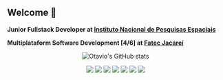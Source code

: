## Welcome 🐙

**Junior Fullstack Developer at [Instituto Nacional de Pesquisas Espaciais](https://www.gov.br/inpe/pt-br)**

**Multiplataform Software Development [4/6] at [Fatec Jacareí](https://www.fatecjacarei.com.br/)**

<div align="center">
   
   ![Otavio's GitHub stats](https://github-readme-stats.vercel.app/api?username=otavioabreu27&theme=default&show_icons=true)
   
   <img src="https://img.shields.io/badge/Python-3776AB?style=for-the-badge&logo=python&logoColor=white" /> 
   <img src="https://img.shields.io/badge/TypeScript-007ACC?style=for-the-badge&logo=typescript&logoColor=white" />
   <img src="https://img.shields.io/badge/Java-ED8B00?style=for-the-badge&logo=openjdk&logoColor=white" />
   <img src="https://img.shields.io/badge/Rust-000000?style=for-the-badge&logo=rust&logoColor=white" />
   <img src="https://img.shields.io/badge/Shell_Script-121011?style=for-the-badge&logo=gnu-bash&logoColor=white" />
	<img src="https://img.shields.io/badge/React-20232A?style=for-the-badge&logo=react&logoColor=61DAFB" />
   <img src="https://img.shields.io/badge/docker-%230db7ed.svg?style=for-the-badge&logo=docker&logoColor=white" />
</div>

